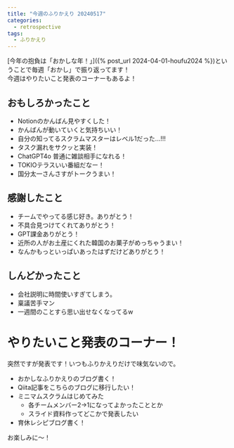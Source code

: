 ```yaml
---
title: "今週のふりかえり 20240517"
categories:
  - retrospective
tags:
  - ふりかえり
---
```


[今年の抱負は「おかしな年！」]({% post_url 2024-04-01-houfu2024 %})ということで毎週「おかし」で振り返ってます！  
今週はやりたいこと発表のコーナーもあるよ！

## おもしろかったこと

- Notionのかんばん見やすくした！
- かんばんが動いていくと気持ちいい！
- 自分の知ってるスクラムマスターはレベル1だった...!!!
- タスク漏れをサクッと実装！
- ChatGPT4o 普通に雑談相手になれる！
- TOKIOテラスいい番組だなー！
- 国分太一さんさすがトークうまい！

## 感謝したこと

- チームでやってる感じ好き。ありがとう！
- 不具合見つけてくれてありがとう！
- GPT課金ありがとう！
- 近所の人がお土産にくれた韓国のお菓子がめっちゃうまい！
- なんかもっといっぱいあったはずだけどありがとう！

## しんどかったこと

- 会社説明に時間使いすぎてしまう。
- 稟議苦手マン
- 一週間のことすら思い出せなくなってるw


# やりたいこと発表のコーナー！

突然ですが発表です！いつもふりかえりだけで味気ないので。  

- おかしなふりかえりのブログ書く！
- Qiita記事をこちらのブログに移行したい！
- ミニマムスクラムはじめてみた
  - 各チームメンバー2→1になってよかったこととか
  - スライド資料作ってどこかで発表したい
- 育休レシピブログ書く！

お楽しみに〜！
